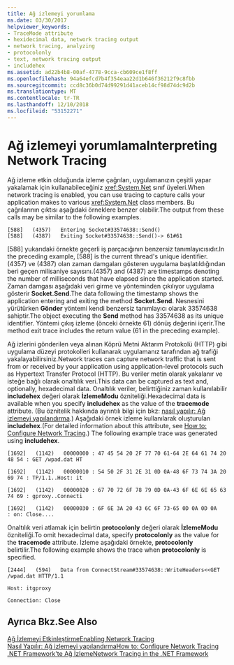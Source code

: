 ```yaml
---
title: Ağ izlemeyi yorumlama
ms.date: 03/30/2017
helpviewer_keywords:
- TraceMode attribute
- hexidecimal data, network tracing output
- network tracing, analyzing
- protocolonly
- text, network tracing output
- includehex
ms.assetid: ad22b4b8-00af-4778-9cca-cb609ce1f8ff
ms.openlocfilehash: 94a64efcd7b4f354eaa22d1b646f36212f9c8fbb
ms.sourcegitcommit: ccd8c36b0d74d99291d41aceb14cf98d74dc9d2b
ms.translationtype: MT
ms.contentlocale: tr-TR
ms.lasthandoff: 12/10/2018
ms.locfileid: "53152271"
---
```

# <a name="interpreting-network-tracing"></a><span data-ttu-id="8449b-102">Ağ izlemeyi yorumlama</span><span class="sxs-lookup"><span data-stu-id="8449b-102">Interpreting Network Tracing</span></span>
<span data-ttu-id="8449b-103">Ağ izleme etkin olduğunda izleme çağrıları, uygulamanızın çeşitli yapar yakalamak için kullanabileceğiniz <xref:System.Net> sınıf üyeleri.</span><span class="sxs-lookup"><span data-stu-id="8449b-103">When network tracing is enabled, you can use tracing to capture calls your application makes to various <xref:System.Net> class members.</span></span> <span data-ttu-id="8449b-104">Bu çağrılarının çıktısı aşağıdaki örneklere benzer olabilir.</span><span class="sxs-lookup"><span data-stu-id="8449b-104">The output from these calls may be similar to the following examples.</span></span>  
  
```  
[588]   (4357)   Entering Socket#33574638::Send()  
[588]   (4387)   Exiting Socket#33574638::Send()-> 61#61  
```  
  
 <span data-ttu-id="8449b-105">[588] yukarıdaki örnekte geçerli iş parçacığının benzersiz tanımlayıcısıdır.</span><span class="sxs-lookup"><span data-stu-id="8449b-105">In the preceding example, [588] is the current thread's unique identifier.</span></span> <span data-ttu-id="8449b-106">(4357) ve (4387) olan zaman damgaları gösteren uygulama başlatıldığından beri geçen milisaniye sayısını.</span><span class="sxs-lookup"><span data-stu-id="8449b-106">(4357) and (4387) are timestamps denoting the number of milliseconds that have elapsed since the application started.</span></span> <span data-ttu-id="8449b-107">Zaman damgası aşağıdaki veri girme ve yönteminden çıkılıyor uygulama gösterir **Socket.Send**.</span><span class="sxs-lookup"><span data-stu-id="8449b-107">The data following the timestamp shows the application entering and exiting the method **Socket.Send**.</span></span> <span data-ttu-id="8449b-108">Nesnesini yürütürken **Gönder** yöntemi kendi benzersiz tanımlayıcı olarak 33574638 sahiptir.</span><span class="sxs-lookup"><span data-stu-id="8449b-108">The object executing the **Send** method has 33574638 as its unique identifier.</span></span> <span data-ttu-id="8449b-109">Yöntemi çıkış izleme (önceki örnekte 61) dönüş değerini içerir.</span><span class="sxs-lookup"><span data-stu-id="8449b-109">The method exit trace includes the return value (61 in the preceding example).</span></span>  
  
 <span data-ttu-id="8449b-110">Ağ izlerini gönderilen veya alınan Köprü Metni Aktarım Protokolü (HTTP) gibi uygulama düzeyi protokolleri kullanarak uygulamanız tarafından ağ trafiği yakalayabilirsiniz.</span><span class="sxs-lookup"><span data-stu-id="8449b-110">Network traces can capture network traffic that is sent from or received by your application using application-level protocols such as Hypertext Transfer Protocol (HTTP).</span></span> <span data-ttu-id="8449b-111">Bu veriler metin olarak yakalanır ve isteğe bağlı olarak onaltılık veri.</span><span class="sxs-lookup"><span data-stu-id="8449b-111">This data can be captured as text and, optionally, hexadecimal data.</span></span> <span data-ttu-id="8449b-112">Onaltılık veriler, belirttiğiniz zaman kullanılabilir **includehex** değeri olarak **İzlemeModu** özniteliği.</span><span class="sxs-lookup"><span data-stu-id="8449b-112">Hexadecimal data is available when you specify **includehex** as the value of the **tracemode** attribute.</span></span> <span data-ttu-id="8449b-113">(Bu öznitelik hakkında ayrıntılı bilgi için bkz: [nasıl yapılır: Ağ izlemeyi yapılandırma](../../../docs/framework/network-programming/how-to-configure-network-tracing.md).) Aşağıdaki örnek izleme kullanılarak oluşturulan **includehex**.</span><span class="sxs-lookup"><span data-stu-id="8449b-113">(For detailed information about this attribute, see [How to: Configure Network Tracing](../../../docs/framework/network-programming/how-to-configure-network-tracing.md).) The following example trace was generated using **includehex**.</span></span>  
  
 `[1692]   (1142)   00000000 : 47 45 54 20 2F 77 70 61-64 2E 64 61 74 20 48 54 : GET /wpad.dat HT`  
  
 `[1692]   (1142)   00000010 : 54 50 2F 31 2E 31 0D 0A-48 6F 73 74 3A 20 69 74 : TP/1.1..Host: it`  
  
 `[1692]   (1142)   00000020 : 67 70 72 6F 78 79 0D 0A-43 6F 6E 6E 65 63 74 69 : gproxy..Connecti`  
  
 `[1692]   (1142)   00000030 : 6F 6E 3A 20 43 6C 6F 73-65 0D 0A 0D 0A     : on: Close....`  
  
 <span data-ttu-id="8449b-114">Onaltılık veri atlamak için belirtin **protocolonly** değeri olarak **İzlemeModu** özniteliği.</span><span class="sxs-lookup"><span data-stu-id="8449b-114">To omit hexadecimal data, specify **protocolonly** as the value for the **tracemode** attribute.</span></span> <span data-ttu-id="8449b-115">İzleme aşağıdaki örnekte, **protocolonly** belirtilir.</span><span class="sxs-lookup"><span data-stu-id="8449b-115">The following example shows the trace when **protocolonly** is specified.</span></span>  
  
 `[2444]   (594)   Data from ConnectStream#33574638::WriteHeaders<<GET /wpad.dat HTTP/1.1`  
  
 `Host: itgproxy`  
  
 `Connection: Close`  
  
## <a name="see-also"></a><span data-ttu-id="8449b-116">Ayrıca Bkz.</span><span class="sxs-lookup"><span data-stu-id="8449b-116">See Also</span></span>  
 [<span data-ttu-id="8449b-117">Ağ İzlemeyi Etkinleştirme</span><span class="sxs-lookup"><span data-stu-id="8449b-117">Enabling Network Tracing</span></span>](../../../docs/framework/network-programming/enabling-network-tracing.md)  
 [<span data-ttu-id="8449b-118">Nasıl Yapılır: Ağ izlemeyi yapılandırma</span><span class="sxs-lookup"><span data-stu-id="8449b-118">How to: Configure Network Tracing</span></span>](../../../docs/framework/network-programming/how-to-configure-network-tracing.md)  
 [<span data-ttu-id="8449b-119">.NET Framework'te Ağ İzleme</span><span class="sxs-lookup"><span data-stu-id="8449b-119">Network Tracing in the .NET Framework</span></span>](../../../docs/framework/network-programming/network-tracing.md)
